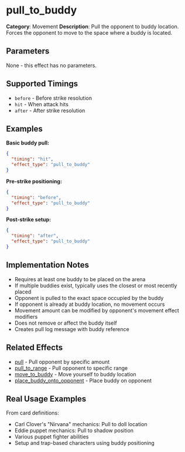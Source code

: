 # pull_to_buddy

**Category**: Movement
**Description**: Pull the opponent to buddy location. Forces the opponent to move to the space where a buddy is located.

## Parameters

None - this effect has no parameters.

## Supported Timings

- `before` - Before strike resolution
- `hit` - When attack hits
- `after` - After strike resolution

## Examples

**Basic buddy pull:**
```json
{
  "timing": "hit",
  "effect_type": "pull_to_buddy"
}
```

**Pre-strike positioning:**
```json
{
  "timing": "before",
  "effect_type": "pull_to_buddy"
}
```

**Post-strike setup:**
```json
{
  "timing": "after",
  "effect_type": "pull_to_buddy"
}
```

## Implementation Notes

- Requires at least one buddy to be placed on the arena
- If multiple buddies exist, typically uses the closest or most recently placed
- Opponent is pulled to the exact space occupied by the buddy
- If opponent is already at buddy location, no movement occurs
- Movement amount can be modified by opponent's movement effect modifiers
- Does not remove or affect the buddy itself
- Creates pull log message with buddy reference

## Related Effects

- [pull](pull.md) - Pull opponent by specific amount
- [pull_to_range](pull_to_range.md) - Pull opponent to specific range
- [move_to_buddy](move_to_buddy.md) - Move yourself to buddy location
- [place_buddy_onto_opponent](../buddy/place_buddy_onto_opponent.md) - Place buddy on opponent

## Real Usage Examples

From card definitions:
- Carl Clover's "Nirvana" mechanics: Pull to doll location
- Eddie puppet mechanics: Pull to shadow position
- Various puppet fighter abilities
- Setup and trap-based characters using buddy positioning